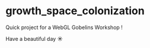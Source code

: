 # growth_space_colonization

Quick project for a WebGL Gobelins Workshop !

Have a beautiful day ☀️
